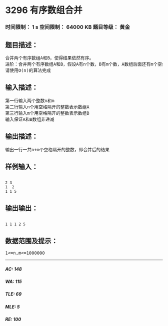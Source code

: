 # 3296 有序数组合并   
### 时间限制： 1 s     空间限制： 64000 KB     题目等级： 黄金  
## 题目描述：  

<pre>
合并两个有序数组A和B，使得结果依然有序。
进阶：合并两个有序数组A和B，假设A有n个数，B有m个数，A数组后面还有m个空余空间，需要将结果保存在A中。
请使用O(n)的算法完成
</pre>
  
  
## 输入描述：  

<pre>
第一行输入两个整数n和m
第二行输入n个用空格隔开的整数表示数组A
第三行输入m个用空格隔开的整数表示数组B
输入保证A和B数组非递减
</pre>
  
  
## 输出描述：  

<pre>
输出一行一共n+m个空格隔开的整数，即合并后的结果
</pre>
  
  
## 样例输入：  

<pre><code>
2 3 
1  2
1 1 5
</code></pre>
  
  
## 输出输出：  

<pre><code>
1 1 1 2 5
</code></pre>
  
  
## 数据范围及提示：  

<pre>
1<=n,m<=1000000
</pre>
  
  
***  

##### AC: 148  
##### WA: 115  
##### TLE: 69  
##### MLE: 5  
##### RE: 100  
